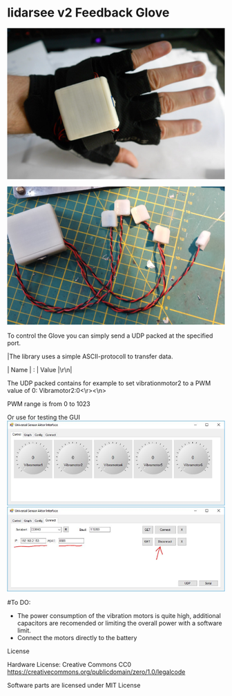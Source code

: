 # lidarsee v2 Feedback Glove


![FeedbackGlove](docs/images/feedbackGlove.jpg)

![FeedbackGloveHardware](docs/images/plainHardware.jpg)

To control the Glove you can simply send a UDP packed at the specified port. 

|The library uses a simple ASCII-protocoll to transfer data. 

| Name | : | Value |\r\n|

The UDP packed contains for example to set vibrationmotor2 to a PWM value of 0:
Vibramotor2:0<\r><\n>

PWM range is from 0 to 1023

Or use for testing the GUI 
![USAI_GUI](docs/images/USAI_GUI.jpg)
![USAI_GUI_config](docs/images/USAI_GUI_config.jpg)


#To DO:
- The power consumption of the vibration motors is quite high, additional capacitors are recomended or limiting the overall power with a software limit. 
- Connect the motors directly to the battery 


License

Hardware License: Creative Commons CC0 https://creativecommons.org/publicdomain/zero/1.0/legalcode

Software parts are licensed under MIT License